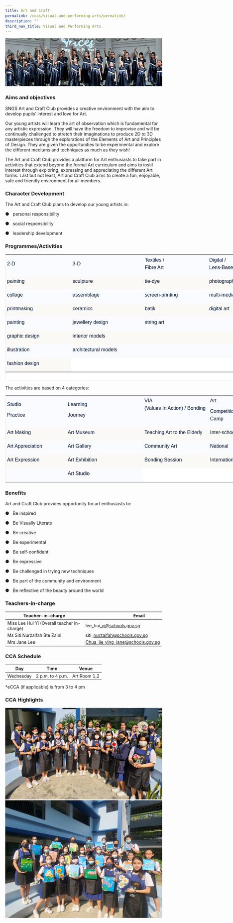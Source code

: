 ```yaml
---
title: Art and Craft
permalink: /ccas/visual-and-performing-arts/permalink/
description: ""
third_nav_title: Visual and Performing Arts
---
```

![](/images/01%20Banner%20Photos/cca.jpg)

### Aims and objectives

SNGS Art and Craft Club provides a creative environment with the aim to develop pupils’ interest and love for Art.

Our young artists will learn the art of observation which is fundamental for any artistic expression. They will have the freedom to improvise and will be continually challenged to stretch their imaginations to produce 2D to 3D masterpieces through the explorations of the Elements of Art and Principles of Design. They are given the opportunities to be experimental and explore the different mediums and techniques as much as they wish!

The Art and Craft Club provides a platform for Art enthusiasts to take part in activities that extend beyond the formal Art curriculum and aims to instil interest through exploring, expressing and appreciating the different Art forms. Last but not least, Art and Craft Club aims to create a fun, enjoyable, safe and friendly environment for all members.

### Character Development
The Art and Craft Club plans to develop our young artists in:

●&nbsp;&nbsp;&nbsp;personal responsibility

●&nbsp;&nbsp;&nbsp;social responsibility

●&nbsp;&nbsp;&nbsp;leadership development

### Programmes/Activities
<table class="iveo_table ives_tab_1" width="601" style="margin: 0px; outline: 0px; padding: 0px; border: 1px solid rgb(234, 234, 234); border-collapse: collapse; color: rgb(0, 18, 45); font-family: Mulish, sans-serif; font-size: 16px; font-style: normal; font-variant-ligatures: normal; font-variant-caps: normal; font-weight: 400; letter-spacing: normal; orphans: 2; text-align: left; text-transform: none; white-space: normal; widows: 2; word-spacing: 0px; -webkit-text-stroke-width: 0px; background-color: rgb(255, 255, 255); text-decoration-thickness: initial; text-decoration-style: initial; text-decoration-color: initial; width: 860px; height: 407px;"><tbody class="" style="margin: 0px; outline: 0px; padding: 0px;"><tr class="" style="margin: 0px; outline: 0px; padding: 0px;"><td width="146" class="" style="margin: 0px; outline: 0px; padding: 5px; text-align: left; background: rgb(249, 251, 255); color: rgb(34, 34, 34); width: 211px;"><p class="" style="margin: 0px 0px 10px; outline: 0px; padding: 0px; line-height: 24px; color: rgb(0, 18, 45); font-family: Mulish, sans-serif; font-size: 16px;"><span lang="EN-SG" class="" style="margin: 0px; outline: 0px; padding: 0px;">2-D</span></p></td><td width="166" class="" style="margin: 0px; outline: 0px; padding: 5px; text-align: left; background: rgb(249, 251, 255); color: rgb(34, 34, 34); width: 233px;"><p class="" style="margin: 0px 0px 10px; outline: 0px; padding: 0px; line-height: 24px; color: rgb(0, 18, 45); font-family: Mulish, sans-serif; font-size: 16px;"><span lang="EN-SG" class="" style="margin: 0px; outline: 0px; padding: 0px;">3-D</span></p></td><td width="147" class="" style="margin: 0px; outline: 0px; padding: 5px; text-align: left; background: rgb(249, 251, 255); color: rgb(34, 34, 34); width: 207px;"><p class="" style="margin: 0px 0px 10px; outline: 0px; padding: 0px; line-height: 24px; color: rgb(0, 18, 45); font-family: Mulish, sans-serif; font-size: 16px;"><span lang="EN-SG" class="" style="margin: 0px; outline: 0px; padding: 0px;">Textiles /<br class="" style="margin: 0px; outline: 0px; padding: 0px;">Fibre Art</span></p></td><td width="143" class="" style="margin: 0px; outline: 0px; padding: 5px; text-align: left; background: rgb(249, 251, 255); color: rgb(34, 34, 34); width: 209px;"><p class="" style="margin: 0px 0px 10px; outline: 0px; padding: 0px; line-height: 24px; color: rgb(0, 18, 45); font-family: Mulish, sans-serif; font-size: 16px;"><span lang="EN-SG" class="" style="margin: 0px; outline: 0px; padding: 0px;">Digital /<br class="" style="margin: 0px; outline: 0px; padding: 0px;">Lens-Based Media</span></p></td></tr><tr class="" style="margin: 0px; outline: 0px; padding: 0px;"><td width="146" class="" style="margin: 0px; outline: 0px; padding: 5px; text-align: left; background: rgb(251, 249, 246); color: rgb(34, 34, 34);"><p class="" style="margin: 0px 0px 10px; outline: 0px; padding: 0px; line-height: 24px; color: rgb(0, 18, 45); font-family: Mulish, sans-serif; font-size: 16px;"><span lang="EN-SG" class="" style="margin: 0px; outline: 0px; padding: 0px;">painting</span></p></td><td width="166" class="" style="margin: 0px; outline: 0px; padding: 5px; text-align: left; background: rgb(251, 249, 246); color: rgb(34, 34, 34);"><p class="" style="margin: 0px 0px 10px; outline: 0px; padding: 0px; line-height: 24px; color: rgb(0, 18, 45); font-family: Mulish, sans-serif; font-size: 16px;"><span lang="EN-SG" class="" style="margin: 0px; outline: 0px; padding: 0px;">sculpture</span></p></td><td width="147" class="" style="margin: 0px; outline: 0px; padding: 5px; text-align: left; background: rgb(251, 249, 246); color: rgb(34, 34, 34);"><p class="" style="margin: 0px 0px 10px; outline: 0px; padding: 0px; line-height: 24px; color: rgb(0, 18, 45); font-family: Mulish, sans-serif; font-size: 16px;"><span lang="EN-SG" class="" style="margin: 0px; outline: 0px; padding: 0px;">tie-dye</span></p></td><td width="143" class="" style="margin: 0px; outline: 0px; padding: 5px; text-align: left; background: rgb(251, 249, 246); color: rgb(34, 34, 34);"><p class="" style="margin: 0px 0px 10px; outline: 0px; padding: 0px; line-height: 24px; color: rgb(0, 18, 45); font-family: Mulish, sans-serif; font-size: 16px;"><span lang="EN-SG" class="" style="margin: 0px; outline: 0px; padding: 0px;">photography</span></p></td></tr><tr class="" style="margin: 0px; outline: 0px; padding: 0px;"><td width="146" class="" style="margin: 0px; outline: 0px; padding: 5px; text-align: left; background: rgb(249, 251, 255); color: rgb(34, 34, 34);"><p class="" style="margin: 0px 0px 10px; outline: 0px; padding: 0px; line-height: 24px; color: rgb(0, 18, 45); font-family: Mulish, sans-serif; font-size: 16px;"><span lang="EN-SG" class="" style="margin: 0px; outline: 0px; padding: 0px;">collage</span></p></td><td width="166" class="" style="margin: 0px; outline: 0px; padding: 5px; text-align: left; background: rgb(249, 251, 255); color: rgb(34, 34, 34);"><p class="" style="margin: 0px 0px 10px; outline: 0px; padding: 0px; line-height: 24px; color: rgb(0, 18, 45); font-family: Mulish, sans-serif; font-size: 16px;"><span lang="EN-SG" class="" style="margin: 0px; outline: 0px; padding: 0px;">assemblage</span></p></td><td width="147" class="" style="margin: 0px; outline: 0px; padding: 5px; text-align: left; background: rgb(249, 251, 255); color: rgb(34, 34, 34);"><p class="" style="margin: 0px 0px 10px; outline: 0px; padding: 0px; line-height: 24px; color: rgb(0, 18, 45); font-family: Mulish, sans-serif; font-size: 16px;"><span lang="EN-SG" class="" style="margin: 0px; outline: 0px; padding: 0px;">screen-printing</span></p></td><td width="143" class="" style="margin: 0px; outline: 0px; padding: 5px; text-align: left; background: rgb(249, 251, 255); color: rgb(34, 34, 34);"><p class="" style="margin: 0px 0px 10px; outline: 0px; padding: 0px; line-height: 24px; color: rgb(0, 18, 45); font-family: Mulish, sans-serif; font-size: 16px;"><span lang="EN-SG" class="" style="margin: 0px; outline: 0px; padding: 0px;">multi-media</span></p></td></tr><tr class="" style="margin: 0px; outline: 0px; padding: 0px;"><td width="146" class="" style="margin: 0px; outline: 0px; padding: 5px; text-align: left; background: rgb(251, 249, 246); color: rgb(34, 34, 34);"><p class="" style="margin: 0px 0px 10px; outline: 0px; padding: 0px; line-height: 24px; color: rgb(0, 18, 45); font-family: Mulish, sans-serif; font-size: 16px;"><span lang="EN-SG" class="" style="margin: 0px; outline: 0px; padding: 0px;">printmaking</span></p></td><td width="166" class="" style="margin: 0px; outline: 0px; padding: 5px; text-align: left; background: rgb(251, 249, 246); color: rgb(34, 34, 34);"><p class="" style="margin: 0px 0px 10px; outline: 0px; padding: 0px; line-height: 24px; color: rgb(0, 18, 45); font-family: Mulish, sans-serif; font-size: 16px;"><span lang="EN-SG" class="" style="margin: 0px; outline: 0px; padding: 0px;">ceramics</span></p></td><td width="147" class="" style="margin: 0px; outline: 0px; padding: 5px; text-align: left; background: rgb(251, 249, 246); color: rgb(34, 34, 34);"><p class="" style="margin: 0px 0px 10px; outline: 0px; padding: 0px; line-height: 24px; color: rgb(0, 18, 45); font-family: Mulish, sans-serif; font-size: 16px;"><span lang="EN-SG" class="" style="margin: 0px; outline: 0px; padding: 0px;">batik</span></p></td><td width="143" class="" style="margin: 0px; outline: 0px; padding: 5px; text-align: left; background: rgb(251, 249, 246); color: rgb(34, 34, 34);"><p class="" style="margin: 0px 0px 10px; outline: 0px; padding: 0px; line-height: 24px; color: rgb(0, 18, 45); font-family: Mulish, sans-serif; font-size: 16px;"><span lang="EN-SG" class="" style="margin: 0px; outline: 0px; padding: 0px;">digital art</span></p></td></tr><tr class="" style="margin: 0px; outline: 0px; padding: 0px;"><td width="146" class="" style="margin: 0px; outline: 0px; padding: 5px; text-align: left; background: rgb(249, 251, 255); color: rgb(34, 34, 34);"><p class="" style="margin: 0px 0px 10px; outline: 0px; padding: 0px; line-height: 24px; color: rgb(0, 18, 45); font-family: Mulish, sans-serif; font-size: 16px;"><span lang="EN-SG" class="" style="margin: 0px; outline: 0px; padding: 0px;">painting</span></p></td><td width="166" class="" style="margin: 0px; outline: 0px; padding: 5px; text-align: left; background: rgb(249, 251, 255); color: rgb(34, 34, 34);"><p class="" style="margin: 0px 0px 10px; outline: 0px; padding: 0px; line-height: 24px; color: rgb(0, 18, 45); font-family: Mulish, sans-serif; font-size: 16px;"><span lang="EN-SG" class="" style="margin: 0px; outline: 0px; padding: 0px;">jewellery design</span></p></td><td width="147" class="" style="margin: 0px; outline: 0px; padding: 5px; text-align: left; background: rgb(249, 251, 255); color: rgb(34, 34, 34);"><p class="" style="margin: 0px 0px 10px; outline: 0px; padding: 0px; line-height: 24px; color: rgb(0, 18, 45); font-family: Mulish, sans-serif; font-size: 16px;"><span lang="EN-SG" class="" style="margin: 0px; outline: 0px; padding: 0px;">string art</span></p></td><td width="143" class="" style="margin: 0px; outline: 0px; padding: 5px; text-align: left; background: rgb(249, 251, 255); color: rgb(34, 34, 34);"><p class="" style="margin: 0px 0px 10px; outline: 0px; padding: 0px; line-height: 24px; color: rgb(0, 18, 45); font-family: Mulish, sans-serif; font-size: 16px;"><span lang="EN-SG" class="" style="margin: 0px; outline: 0px; padding: 0px;">&nbsp;</span></p></td></tr><tr class="" style="margin: 0px; outline: 0px; padding: 0px;"><td width="146" class="" style="margin: 0px; outline: 0px; padding: 5px; text-align: left; background: rgb(251, 249, 246); color: rgb(34, 34, 34);"><p class="" style="margin: 0px 0px 10px; outline: 0px; padding: 0px; line-height: 24px; color: rgb(0, 18, 45); font-family: Mulish, sans-serif; font-size: 16px;"><span lang="EN-SG" class="" style="margin: 0px; outline: 0px; padding: 0px;">graphic design</span></p></td><td width="166" class="" style="margin: 0px; outline: 0px; padding: 5px; text-align: left; background: rgb(251, 249, 246); color: rgb(34, 34, 34);"><p class="" style="margin: 0px 0px 10px; outline: 0px; padding: 0px; line-height: 24px; color: rgb(0, 18, 45); font-family: Mulish, sans-serif; font-size: 16px;"><span lang="EN-SG" class="" style="margin: 0px; outline: 0px; padding: 0px;">interior models</span></p></td><td width="147" class="" style="margin: 0px; outline: 0px; padding: 5px; text-align: left; background: rgb(251, 249, 246); color: rgb(34, 34, 34);"><p class="" style="margin: 0px 0px 10px; outline: 0px; padding: 0px; line-height: 24px; color: rgb(0, 18, 45); font-family: Mulish, sans-serif; font-size: 16px;"><span lang="EN-SG" class="" style="margin: 0px; outline: 0px; padding: 0px;">&nbsp;</span></p></td><td width="143" class="" style="margin: 0px; outline: 0px; padding: 5px; text-align: left; background: rgb(251, 249, 246); color: rgb(34, 34, 34);"><p class="" style="margin: 0px 0px 10px; outline: 0px; padding: 0px; line-height: 24px; color: rgb(0, 18, 45); font-family: Mulish, sans-serif; font-size: 16px;"><span lang="EN-SG" class="" style="margin: 0px; outline: 0px; padding: 0px;">&nbsp;</span></p></td></tr><tr class="" style="margin: 0px; outline: 0px; padding: 0px;"><td width="146" class="" style="margin: 0px; outline: 0px; padding: 5px; text-align: left; background: rgb(249, 251, 255); color: rgb(34, 34, 34);"><p class="" style="margin: 0px 0px 10px; outline: 0px; padding: 0px; line-height: 24px; color: rgb(0, 18, 45); font-family: Mulish, sans-serif; font-size: 16px;"><span lang="EN-SG" class="" style="margin: 0px; outline: 0px; padding: 0px;">illustration</span></p></td><td width="166" class="" style="margin: 0px; outline: 0px; padding: 5px; text-align: left; background: rgb(249, 251, 255); color: rgb(34, 34, 34);"><p class="" style="margin: 0px 0px 10px; outline: 0px; padding: 0px; line-height: 24px; color: rgb(0, 18, 45); font-family: Mulish, sans-serif; font-size: 16px;"><span lang="EN-SG" class="" style="margin: 0px; outline: 0px; padding: 0px;">architectural models</span></p></td><td width="147" class="" style="margin: 0px; outline: 0px; padding: 5px; text-align: left; background: rgb(249, 251, 255); color: rgb(34, 34, 34);"><p class="" style="margin: 0px 0px 10px; outline: 0px; padding: 0px; line-height: 24px; color: rgb(0, 18, 45); font-family: Mulish, sans-serif; font-size: 16px;"><span lang="EN-SG" class="" style="margin: 0px; outline: 0px; padding: 0px;">&nbsp;</span></p></td><td width="143" class="" style="margin: 0px; outline: 0px; padding: 5px; text-align: left; background: rgb(249, 251, 255); color: rgb(34, 34, 34);"><p class="" style="margin: 0px 0px 10px; outline: 0px; padding: 0px; line-height: 24px; color: rgb(0, 18, 45); font-family: Mulish, sans-serif; font-size: 16px;"><span lang="EN-SG" class="" style="margin: 0px; outline: 0px; padding: 0px;">&nbsp;</span></p></td></tr><tr class="" style="margin: 0px; outline: 0px; padding: 0px;"><td width="146" class="" style="margin: 0px; outline: 0px; padding: 5px; text-align: left; background: rgb(251, 249, 246); color: rgb(34, 34, 34);"><p class="" style="margin: 0px 0px 10px; outline: 0px; padding: 0px; line-height: 24px; color: rgb(0, 18, 45); font-family: Mulish, sans-serif; font-size: 16px;"><span lang="EN-SG" class="" style="margin: 0px; outline: 0px; padding: 0px;">fashion design</span></p></td></tr></tbody></table>


The activities are based on 4 categories:

<table class="iveo_table ives_tab_1" width="616" style="margin: 0px; outline: 0px; padding: 0px; border: 1px solid rgb(234, 234, 234); border-collapse: collapse; color: rgb(0, 18, 45); font-family: Mulish, sans-serif; font-size: 16px; font-style: normal; font-variant-ligatures: normal; font-variant-caps: normal; font-weight: 400; letter-spacing: normal; orphans: 2; text-align: left; text-transform: none; white-space: normal; widows: 2; word-spacing: 0px; -webkit-text-stroke-width: 0px; background-color: rgb(255, 255, 255); text-decoration-thickness: initial; text-decoration-style: initial; text-decoration-color: initial; width: 860px;"><tbody class="" style="margin: 0px; outline: 0px; padding: 0px;"><tr class="" style="margin: 0px; outline: 0px; padding: 0px;"><td width="137" class="" style="margin: 0px; outline: 0px; padding: 5px; text-align: left; background: rgb(249, 251, 255); color: rgb(34, 34, 34); width: 193px;"><p class="" style="margin: 0px 0px 10px; outline: 0px; padding: 0px; line-height: 24px; color: rgb(0, 18, 45); font-family: Mulish, sans-serif; font-size: 16px;"><span lang="EN-SG" class="" style="margin: 0px; outline: 0px; padding: 0px;">Studio</span></p><p class="" style="margin: 0px 0px 10px; outline: 0px; padding: 0px; line-height: 24px; color: rgb(0, 18, 45); font-family: Mulish, sans-serif; font-size: 16px;"><span lang="EN-SG" class="" style="margin: 0px; outline: 0px; padding: 0px;">Practice</span></p></td><td width="182" class="" style="margin: 0px; outline: 0px; padding: 5px; text-align: left; background: rgb(249, 251, 255); color: rgb(34, 34, 34); width: 251px;"><p class="" style="margin: 0px 0px 10px; outline: 0px; padding: 0px; line-height: 24px; color: rgb(0, 18, 45); font-family: Mulish, sans-serif; font-size: 16px;"><span lang="EN-SG" class="" style="margin: 0px; outline: 0px; padding: 0px;">Learning</span></p><p class="" style="margin: 0px 0px 10px; outline: 0px; padding: 0px; line-height: 24px; color: rgb(0, 18, 45); font-family: Mulish, sans-serif; font-size: 16px;"><span lang="EN-SG" class="" style="margin: 0px; outline: 0px; padding: 0px;">Journey</span></p></td><td width="151" class="" style="margin: 0px; outline: 0px; padding: 5px; text-align: left; background: rgb(249, 251, 255); color: rgb(34, 34, 34); width: 211px;"><p class="" style="margin: 0px 0px 10px; outline: 0px; padding: 0px; line-height: 24px; color: rgb(0, 18, 45); font-family: Mulish, sans-serif; font-size: 16px;"><span lang="EN-SG" class="" style="margin: 0px; outline: 0px; padding: 0px;">VIA<br class="" style="margin: 0px; outline: 0px; padding: 0px;">(Values In Action) / Bonding</span></p><p class="" style="margin: 0px 0px 10px; outline: 0px; padding: 0px; line-height: 24px; color: rgb(0, 18, 45); font-family: Mulish, sans-serif; font-size: 16px;"><span lang="EN-SG" class="" style="margin: 0px; outline: 0px; padding: 0px;">&nbsp;</span></p></td><td width="146" class="" style="margin: 0px; outline: 0px; padding: 5px; text-align: left; background: rgb(249, 251, 255); color: rgb(34, 34, 34); width: 205px;"><p class="" style="margin: 0px 0px 10px; outline: 0px; padding: 0px; line-height: 24px; color: rgb(0, 18, 45); font-family: Mulish, sans-serif; font-size: 16px;"><span lang="EN-SG" class="" style="margin: 0px; outline: 0px; padding: 0px;">Art</span></p><p class="" style="margin: 0px 0px 10px; outline: 0px; padding: 0px; line-height: 24px; color: rgb(0, 18, 45); font-family: Mulish, sans-serif; font-size: 16px;"><span lang="EN-SG" class="" style="margin: 0px; outline: 0px; padding: 0px;">Competition / Workshop / Camp</span></p></td></tr><tr class="" style="margin: 0px; outline: 0px; padding: 0px;"><td width="137" class="" style="margin: 0px; outline: 0px; padding: 5px; text-align: left; background: rgb(251, 249, 246); color: rgb(34, 34, 34);"><p class="" style="margin: 0px 0px 10px; outline: 0px; padding: 0px; line-height: 24px; color: rgb(0, 18, 45); font-family: Mulish, sans-serif; font-size: 16px;"><span lang="EN-SG" class="" style="margin: 0px; outline: 0px; padding: 0px;">Art Making</span></p></td><td width="182" class="" style="margin: 0px; outline: 0px; padding: 5px; text-align: left; background: rgb(251, 249, 246); color: rgb(34, 34, 34);"><p class="" style="margin: 0px 0px 10px; outline: 0px; padding: 0px; line-height: 24px; color: rgb(0, 18, 45); font-family: Mulish, sans-serif; font-size: 16px;"><span lang="EN-SG" class="" style="margin: 0px; outline: 0px; padding: 0px;">Art Museum</span></p></td><td width="151" class="" style="margin: 0px; outline: 0px; padding: 5px; text-align: left; background: rgb(251, 249, 246); color: rgb(34, 34, 34);"><p class="" style="margin: 0px 0px 10px; outline: 0px; padding: 0px; line-height: 24px; color: rgb(0, 18, 45); font-family: Mulish, sans-serif; font-size: 16px;"><span lang="EN-SG" class="" style="margin: 0px; outline: 0px; padding: 0px;">Teaching Art to the Elderly</span></p></td><td width="146" class="" style="margin: 0px; outline: 0px; padding: 5px; text-align: left; background: rgb(251, 249, 246); color: rgb(34, 34, 34);"><p class="" style="margin: 0px 0px 10px; outline: 0px; padding: 0px; line-height: 24px; color: rgb(0, 18, 45); font-family: Mulish, sans-serif; font-size: 16px;"><span lang="EN-SG" class="" style="margin: 0px; outline: 0px; padding: 0px;">Inter-school</span></p></td></tr><tr class="" style="margin: 0px; outline: 0px; padding: 0px;"><td width="137" class="" style="margin: 0px; outline: 0px; padding: 5px; text-align: left; background: rgb(249, 251, 255); color: rgb(34, 34, 34);"><p class="" style="margin: 0px 0px 10px; outline: 0px; padding: 0px; line-height: 24px; color: rgb(0, 18, 45); font-family: Mulish, sans-serif; font-size: 16px;"><span lang="EN-SG" class="" style="margin: 0px; outline: 0px; padding: 0px;">Art Appreciation</span></p></td><td width="182" class="" style="margin: 0px; outline: 0px; padding: 5px; text-align: left; background: rgb(249, 251, 255); color: rgb(34, 34, 34);"><p class="" style="margin: 0px 0px 10px; outline: 0px; padding: 0px; line-height: 24px; color: rgb(0, 18, 45); font-family: Mulish, sans-serif; font-size: 16px;"><span lang="EN-SG" class="" style="margin: 0px; outline: 0px; padding: 0px;">Art Gallery</span></p></td><td width="151" class="" style="margin: 0px; outline: 0px; padding: 5px; text-align: left; background: rgb(249, 251, 255); color: rgb(34, 34, 34);"><p class="" style="margin: 0px 0px 10px; outline: 0px; padding: 0px; line-height: 24px; color: rgb(0, 18, 45); font-family: Mulish, sans-serif; font-size: 16px;"><span lang="EN-SG" class="" style="margin: 0px; outline: 0px; padding: 0px;">Community Art</span></p></td><td width="146" class="" style="margin: 0px; outline: 0px; padding: 5px; text-align: left; background: rgb(249, 251, 255); color: rgb(34, 34, 34);"><p class="" style="margin: 0px 0px 10px; outline: 0px; padding: 0px; line-height: 24px; color: rgb(0, 18, 45); font-family: Mulish, sans-serif; font-size: 16px;"><span lang="EN-SG" class="" style="margin: 0px; outline: 0px; padding: 0px;">National</span></p></td></tr><tr class="" style="margin: 0px; outline: 0px; padding: 0px;"><td width="137" class="" style="margin: 0px; outline: 0px; padding: 5px; text-align: left; background: rgb(251, 249, 246); color: rgb(34, 34, 34);"><p class="" style="margin: 0px 0px 10px; outline: 0px; padding: 0px; line-height: 24px; color: rgb(0, 18, 45); font-family: Mulish, sans-serif; font-size: 16px;"><span lang="EN-SG" class="" style="margin: 0px; outline: 0px; padding: 0px;">Art Expression</span></p></td><td width="182" class="" style="margin: 0px; outline: 0px; padding: 5px; text-align: left; background: rgb(251, 249, 246); color: rgb(34, 34, 34);"><p class="" style="margin: 0px 0px 10px; outline: 0px; padding: 0px; line-height: 24px; color: rgb(0, 18, 45); font-family: Mulish, sans-serif; font-size: 16px;"><span lang="EN-SG" class="" style="margin: 0px; outline: 0px; padding: 0px;">Art Exhibition</span></p></td><td width="151" class="" style="margin: 0px; outline: 0px; padding: 5px; text-align: left; background: rgb(251, 249, 246); color: rgb(34, 34, 34);"><p class="" style="margin: 0px 0px 10px; outline: 0px; padding: 0px; line-height: 24px; color: rgb(0, 18, 45); font-family: Mulish, sans-serif; font-size: 16px;"><span lang="EN-SG" class="" style="margin: 0px; outline: 0px; padding: 0px;">Bonding Session</span></p></td><td width="146" class="" style="margin: 0px; outline: 0px; padding: 5px; text-align: left; background: rgb(251, 249, 246); color: rgb(34, 34, 34);"><p class="" style="margin: 0px 0px 10px; outline: 0px; padding: 0px; line-height: 24px; color: rgb(0, 18, 45); font-family: Mulish, sans-serif; font-size: 16px;"><span lang="EN-SG" class="" style="margin: 0px; outline: 0px; padding: 0px;">International</span></p></td></tr><tr class="" style="margin: 0px; outline: 0px; padding: 0px;"><td width="137" class="" style="margin: 0px; outline: 0px; padding: 5px; text-align: left; background: rgb(249, 251, 255); color: rgb(34, 34, 34);"><p class="" style="margin: 0px 0px 10px; outline: 0px; padding: 0px; line-height: 24px; color: rgb(0, 18, 45); font-family: Mulish, sans-serif; font-size: 16px;"><span lang="EN-SG" class="" style="margin: 0px; outline: 0px; padding: 0px;">&nbsp;</span></p></td><td width="182" class="" style="margin: 0px; outline: 0px; padding: 5px; text-align: left; background: rgb(249, 251, 255); color: rgb(34, 34, 34);"><p class="" style="margin: 0px 0px 10px; outline: 0px; padding: 0px; line-height: 24px; color: rgb(0, 18, 45); font-family: Mulish, sans-serif; font-size: 16px;"><span lang="EN-SG" class="" style="margin: 0px; outline: 0px; padding: 0px;">Art Studio</span></p></td></tr></tbody></table>

### Benefits
Art and Craft Club provides opportunity for art enthusiasts to:

●&nbsp;&nbsp;&nbsp;Be inspired

●&nbsp;&nbsp;&nbsp;Be Visually Literate

●&nbsp;&nbsp;&nbsp;Be creative

●&nbsp;&nbsp;&nbsp;Be experimental

●&nbsp;&nbsp;&nbsp;Be self-confident

●&nbsp;&nbsp;&nbsp;Be expressive

●&nbsp;&nbsp;&nbsp;Be challenged in trying new techniques

●&nbsp;&nbsp;&nbsp;Be part of the community and environment

●&nbsp;&nbsp;&nbsp;Be reflective of the beauty around the world


### Teachers-in-charge

| Teacher-in-charge | &nbsp; &nbsp; &nbsp; &nbsp; &nbsp; &nbsp; &nbsp; &nbsp; &nbsp; &nbsp; &nbsp; &nbsp; &nbsp; &nbsp; Email |
| --- | --- |
| Miss Lee Hui Yi&nbsp;(Overall teacher in-charge) | lee\_hui\_yi@schools.gov.sg |
| Ms Siti Nurzaifah Bte Zaini | siti\_nurzaifah@schools.gov.sg |
| Mrs Jane Lee | Chua_jie_ying_jane@schools.gov.sg |



### CCA Schedule

| Day | Time | Venue |
| --- | --- | --- |
| Wednesday | 2 p.m. to 4 p.m. | Art Room 1,2 |

*eCCA (if applicable) is from 3 to 4 pm


### CCA Highlights

![](/images/04%20CCAs/Arts%20and%20Craft_Pic01.jpg)<br>
![](/images/04%20CCAs/Arts%20and%20Craft_Pic02.jpg)